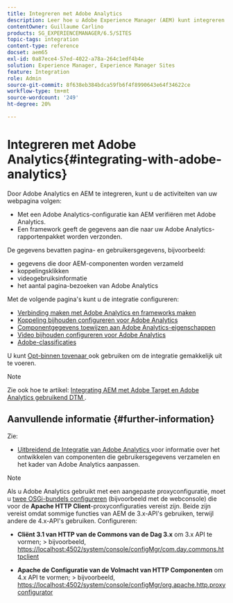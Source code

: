 ```yaml
---
title: Integreren met Adobe Analytics
description: Leer hoe u Adobe Experience Manager (AEM) kunt integreren met Adobe Analytics.
contentOwner: Guillaume Carlino
products: SG_EXPERIENCEMANAGER/6.5/SITES
topic-tags: integration
content-type: reference
docset: aem65
exl-id: 0a87ece4-57ed-4022-a78a-264c1edf4b4e
solution: Experience Manager, Experience Manager Sites
feature: Integration
role: Admin
source-git-commit: 8f638eb384bdca59fb6f4f8990643e64f34622ce
workflow-type: tm+mt
source-wordcount: '249'
ht-degree: 20%

---
```


# Integreren met Adobe Analytics{#integrating-with-adobe-analytics}

Door Adobe Analytics en AEM te integreren, kunt u de activiteiten van uw webpagina volgen:

* Met een Adobe Analytics-configuratie kan AEM verifiëren met Adobe Analytics.
* Een framework geeft de gegevens aan die naar uw Adobe Analytics-rapportenpakket worden verzonden.

De gegevens bevatten pagina- en gebruikersgegevens, bijvoorbeeld:

* gegevens die door AEM-componenten worden verzameld
* koppelingsklikken
* videogebruiksinformatie
* het aantal pagina-bezoeken van Adobe Analytics

Met de volgende pagina&#39;s kunt u de integratie configureren:

* [Verbinding maken met Adobe Analytics en frameworks maken](/help/sites-administering/adobeanalytics-connect.md)
* [Koppeling bijhouden configureren voor Adobe Analytics](/help/sites-administering/adobeanalytics-link.md)
* [Componentgegevens toewijzen aan Adobe Analytics-eigenschappen](/help/sites-administering/adobeanalytics-mapping.md)
* [Video bijhouden configureren voor Adobe Analytics](/help/sites-administering/adobeanalytics-video.md)
* [Adobe-classificaties](/help/sites-administering/adobeanalytics-classifications.md)

U kunt [ Opt-binnen tovenaar ](/help/sites-administering/opt-in.md) ook gebruiken om de integratie gemakkelijk uit te voeren.

>[!NOTE]
>
>Zie ook hoe te artikel: [ Integrating AEM met Adobe Target en Adobe Analytics gebruikend DTM ](https://helpx.adobe.com/experience-manager/using/integrate-digital-marketing-solutions.html).

## Aanvullende informatie {#further-information}

Zie:

* [ Uitbreidend de Integratie van Adobe Analytics ](/help/sites-developing/extending-analytics.md) voor informatie over het ontwikkelen van componenten die gebruikersgegevens verzamelen en het kader van Adobe Analytics aanpassen.

>[!NOTE]
>
>Als u Adobe Analytics gebruikt met een aangepaste proxyconfiguratie, moet u [twee OSGi-bundels configureren](/help/sites-deploying/configuring-osgi.md) (bijvoorbeeld met de webconsole) die voor de **Apache HTTP Client**-proxyconfiguraties vereist zijn. Beide zijn vereist omdat sommige functies van AEM de 3.x-API&#39;s gebruiken, terwijl andere de 4.x-API&#39;s gebruiken. Configureren:
>
>* **Cliënt 3.1 van HTTP van de Commons van de Dag 3.x** om 3.x API te vormen;
>  &#x200B;>  bijvoorbeeld, [ https://localhost:4502/system/console/configMgr/com.day.commons.httpclient](https://localhost:4502/system/console/configMgr/com.day.commons.httpclient)
>
>* **Apache de Configuratie van de Volmacht van HTTP Componenten** om 4.x API te vormen;
>  &#x200B;>  bijvoorbeeld, [ https://localhost:4502/system/console/configMgr/org.apache.http.proxyconfigurator](https://localhost:4502/system/console/configMgr/org.apache.http.proxyconfigurator)
>
